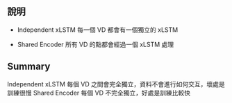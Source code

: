 ## 說明
* Independent xLSTM
每一個 VD 都會有一個獨立的 xLSTM

* Shared Encoder 
所有 VD 的點都會經過一個 xLSTM 處理

## Summary 
Independent xLSTM  每個 VD 之間會完全獨立，資料不會進行如何交互，壞處是訓練很慢
Shared Encoder 每個 VD 不完全獨立，好處是訓練比較快